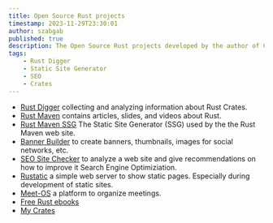 ```yaml
---
title: Open Source Rust projects
timestamp: 2023-11-29T23:30:01
author: szabgab
published: true
description: The Open Source Rust projects developed by the author of Code Maven.
tags:
    - Rust Digger
    - Static Site Generator
    - SEO
    - Crates
---
```


* [Rust Digger](https://rust-digger.code-maven.com/) collecting and analyzing information about Rust Crates.
* [Rust Maven](https://rust.code-maven.com/) contains articles, slides, and videos about Rust.
* [Rust Maven SSG](https://ssg.code-maven.com/) The Static Site Generator (SSG) used by the the Rust Maven web site.
* [Banner Builder](https://banner-builder.code-maven.com/) to create banners, thumbnails, images for social networks, etc.
* [SEO Site Checker](https://site-checker.code-maven.com/) to analyze a web site and give recommendations on how to improve it Search Engine Optimiziation.
* [Rustatic](https://rustatic.code-maven.com/) a simple web server to show static pages. Especially during development of static sites.
* [Meet-OS](https://meet-os.com/) a platform to organize meetings.
* [Free Rust ebooks](https://rust-ebooks.code-maven.com/)
* [My Crates](https://crates.io/users/szabgab)

